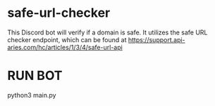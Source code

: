 # safe-url-checker

This Discord bot will verify if a domain is safe. It utilizes the safe URL checker endpoint, which can be found at https://support.api-aries.com/hc/articles/1/3/4/safe-url-api

# RUN BOT

python3 main.py
